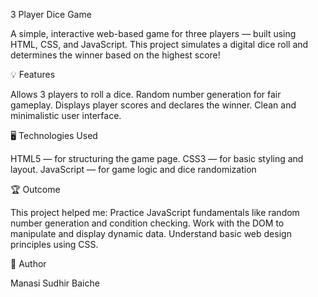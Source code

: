 3 Player Dice Game

A simple, interactive web-based game for three players — built using HTML, CSS, and JavaScript. 
This project simulates a digital dice roll and determines the winner based on the highest score!


💡 Features

Allows 3 players to roll a dice.
Random number generation for fair gameplay.
Displays player scores and declares the winner.
Clean and minimalistic user interface.


🖥️ Technologies Used

HTML5 — for structuring the game page.
CSS3 — for basic styling and layout.
JavaScript — for game logic and dice randomization


🏆 Outcome

This project helped me:
Practice JavaScript fundamentals like random number generation and condition checking.
Work with the DOM to manipulate and display dynamic data.
Understand basic web design principles using CSS.

💼 Author

Manasi Sudhir Baiche
